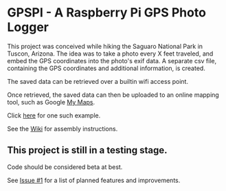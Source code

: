 # GPSPI - A Raspberry Pi GPS Photo Logger

This project was conceived while hiking the Saguaro National Park in Tuscon, Arizona. The idea was to take a photo every X feet traveled, and embed the GPS coordinates into the photo's exif data. A separate csv file, containing the GPS coordinates and additional information, is created.

The saved data can be retrieved over a builtin wifi access point.

Once retrieved, the saved data can then be uploaded to an online mapping tool, such as Google [My Maps](https://www.google.com/mymaps). 

Click [here](https://www.google.com/maps/d/edit?mid=1XejcUJhBXgsHitKADBeaCYE1XxFvrYhi&usp=sharing) for one such example.

See the [Wiki](https://github.com/knight-of-ni/gpspi/wiki) for assembly instructions.

## This project is still in a testing stage.
Code should be considered beta at best.

See [Issue #1](https://github.com/knight-of-ni/gpspi/issues/1) for a list of planned features and improvements.
